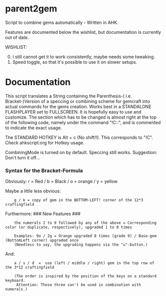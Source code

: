 parent2gem
========

Script to combine gems automatically - Written in AHK.

Features are documented below the wishlist, but documentation is currently out of date.

WISHLIST:

0) I still cannot get it to work consistently, maybe needs some tweaking.  
1) Speed toggle, so that it's possible to use it on slower setups.


Documentation
====

This script translates a String containing the Parenthesis-( i.e. Bracket-)Version of 
 a speccing or combining scheme for gemcraft into actual commands for the gems creation.
 Works best in a STANDALONE FLASHPLAYER set to FULLSCREEN.
 It is hopefully easy to use and customize.
 The section which has to be changed is almost right at the top of the following code,
 namely under the command "!C::", and is commented to indicate the exact usage.
 
 The STANDARD HOTKEY is  Alt + c (No shift!!). This corresponds to "!C". 
 Check ahkscript.org for Hotkey usage.

 CombiningMode is turned on by default. Speccing still works. Suggestion: Don't turn it off... 


 ###  Syntax for the Bracket-Formula ###

 Obviously: 
 		r = Red / b = Black / o = orange / y = yellow

 Maybe a little less obvious:

		g / k = copy of gem in the BOTTOM-LEFT! corner of the 12*3 craftingfield

 Furthermore:   ### New Features ###
 		
		the numerals 2 to 9 followed by any of the above = Corresponding color (or duplicate, respectively), upgraded 1 to 8 times 
		
		Examples: 9o / 2g = Orange upgraded 8 times (grade 9) / Base-gem (BottomLeft corner) upgraded once
		(Needless to say, the upgrading happens via the "u"-button.) 

 And: 			

		a / s / d  =  use (left / middle / right) gem in the top row of the 3*12 craftingfield
		
		(The order is inspired by the position of the keys on a standard keyboard.
		 Attention: Those three can't be used in combination with numerals.)

